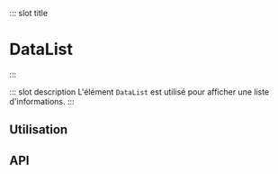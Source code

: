 ::: slot title
# DataList
:::

::: slot description
L'élément `DataList` est utilisé pour afficher une liste d'informations.
:::

## Utilisation

<DocExample
  eager
  file="elements/data-list/examples/data-list"
/>

## API

<DocApi
  :value="['DataList', 'DataListItem']"
  :api="{
      props: [{
        name: 'text-to-copy',
        defaultValue: 'undefined',
        type: 'string | function',
        description: 'Le texte a copier ou une fonction qui le retourne. La fonction sera exécutée lors du clic sur le bouton.'
      },
      {
        name: 'label',
        defaultValue: 'undefined',
        type: 'string',
        description: 'Le label accessible du bouton. Cette propriété est nécessaire pour rendre le bouton accessible aux lecteurs d\'écrans, n\'hésitez pas à décrire ce que va copier le bouton.'
      },
      {
        name: 'hide-tooltip',
        type: 'boolean',
        defaultValue: 'false',
        description: 'Masquer le `VTooltip`.'
      },
      {
        name: 'tooltip-duration',
        type: 'number',
        defaultValue: '2500',
        description: 'La durée d\'affichage du tooltip en millisecondes.'
      },
      {
        name: 'vuetify-options',
        type: 'Options',
        defaultValue: 'undefined',
        description: 'Personnalisation des composants Vuetify en utilisant la directive `customizable`.'
      }],
      slots: [{
        name: 'icon',
        description: 'Slot pour remplacer l\'icône par défaut.'
      },
      {
        name: 'tooltip',
        description: 'Slot pour remplacer le contenu du tooltip.'
      }]
    }"
/>
<!-- 
## Exemples

### Tooltip masqué

Vous pouvez masquer le tooltip en utilisant la propriété `hide-tooltip`.

<DocExample file="elements/copy-btn/examples/copy-btn-no-tooltip" />

### Utilisation des slots

Vous pouvez utiliser les slots pour personnaliser l'icône ainsi que le contenu du tooltip.

<DocExample file="elements/copy-btn/examples/copy-btn-slots" />

### Personnalisation des composants Vuetify

Grâce à la directive `customizable`, il est possible de personnaliser les composants `VMenu`, `VBtn` et `VIcon` contenus dans `CopyBtn`.

<DocExample file="elements/copy-btn/examples/copy-btn-vuetify-options" /> -->
